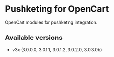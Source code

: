 # Pushketing for OpenCart
OpenCart modules for pushketing integration.

## Available versions

- v3x  (3.0.0.0, 3.0.1.1, 3.0.1.2, 3.0.2.0, 3.0.3.0b)
